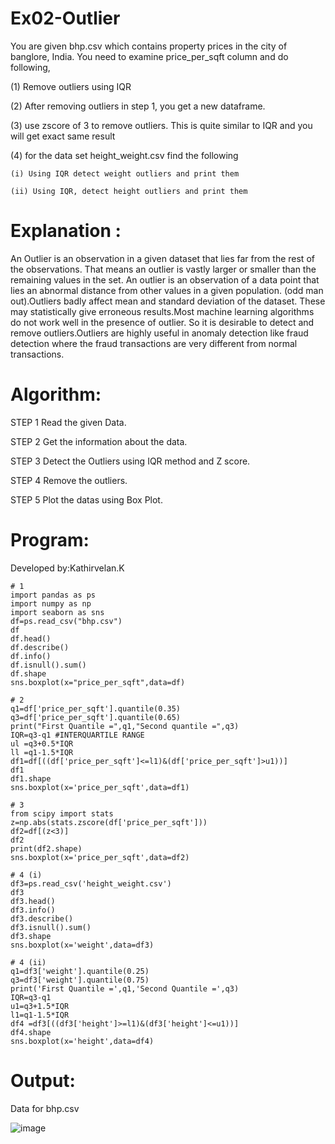 # Ex02-Outlier

You are given bhp.csv which contains property prices in the city of banglore, India. You need to examine price_per_sqft column and do following,

(1) Remove outliers using IQR 

(2) After removing outliers in step 1, you get a new dataframe.

(3) use zscore of 3 to remove outliers. This is quite similar to IQR and you will get exact same result

(4) for the data set height_weight.csv find the following

    (i) Using IQR detect weight outliers and print them

    (ii) Using IQR, detect height outliers and print them
    
# Explanation :
An Outlier is an observation in a given dataset that lies far from the rest of the observations. That means an outlier is vastly larger or smaller than the remaining values in the set. An outlier is an observation of a data point that lies an abnormal distance from other values in a given population. (odd man out).Outliers badly affect mean and standard deviation of the dataset. These may statistically give erroneous results.Most machine learning algorithms do not work well in the presence of outlier. So it is desirable to detect and remove outliers.Outliers are highly useful in anomaly detection like fraud detection where the fraud transactions are very different from normal transactions.

# Algorithm:

STEP 1
Read the given Data.

STEP 2
Get the information about the data.

STEP 3
Detect the Outliers using IQR method and Z score.

STEP 4
Remove the outliers.

STEP 5
Plot the datas using Box Plot.
 
 
# Program:
Developed by:Kathirvelan.K
```
# 1
import pandas as ps
import numpy as np
import seaborn as sns
df=ps.read_csv("bhp.csv")
df
df.head()
df.describe()
df.info()
df.isnull().sum()
df.shape
sns.boxplot(x="price_per_sqft",data=df)

# 2
q1=df['price_per_sqft'].quantile(0.35)
q3=df['price_per_sqft'].quantile(0.65)
print("First Quantile =",q1,"Second quantile =",q3)
IQR=q3-q1 #INTERQUARTILE RANGE
ul =q3+0.5*IQR
ll =q1-1.5*IQR
df1=df[((df['price_per_sqft']<=l1)&(df['price_per_sqft']>u1))]
df1
df1.shape
sns.boxplot(x='price_per_sqft',data=df1)

# 3
from scipy import stats
z=np.abs(stats.zscore(df['price_per_sqft']))
df2=df[(z<3)]
df2
print(df2.shape)
sns.boxplot(x='price_per_sqft',data=df2)

# 4 (i) 
df3=ps.read_csv('height_weight.csv')
df3
df3.head()
df3.info()
df3.describe()
df3.isnull().sum()
df3.shape
sns.boxplot(x='weight',data=df3)

# 4 (ii)
q1=df3['weight'].quantile(0.25)
q3=df3['weight'].quantile(0.75)
print('First Quantile =',q1,'Second Quantile =',q3)
IQR=q3-q1
u1=q3+1.5*IQR
l1=q1-1.5*IQR
df4 =df3[((df3['height']>=l1)&(df3['height']<=u1))]
df4.shape
sns.boxplot(x='height',data=df4)
```
# Output:

Data for bhp.csv

![image](https://user-images.githubusercontent.com/128135186/230089239-3f2644ce-9784-42f2-8101-fb0355e2613d.png)






